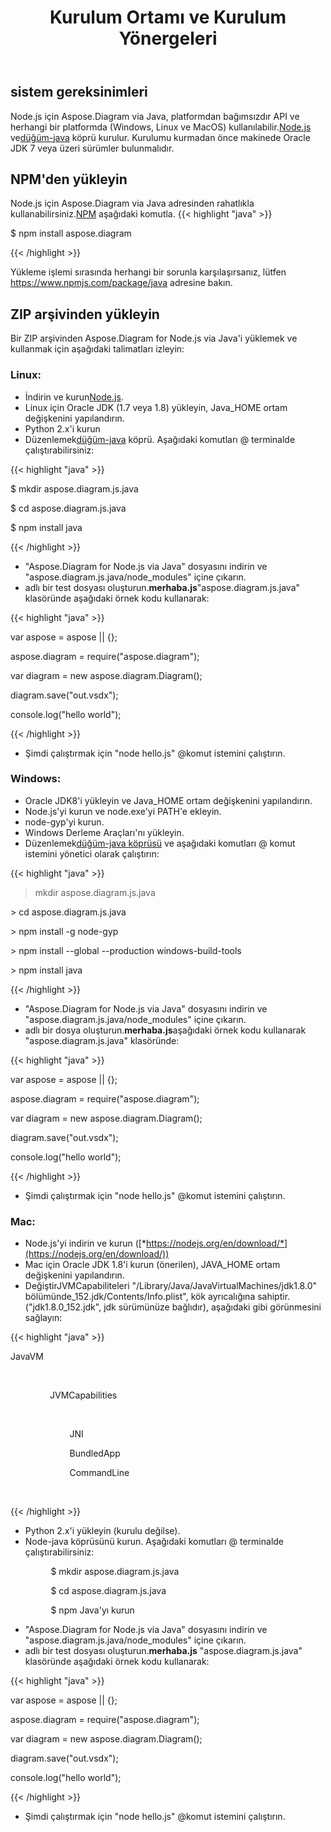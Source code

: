 ﻿---
title: Kurulum Ortamı ve Kurulum Yönergeleri
second_title: Aspose.Diagram for Node.js via Java
type: docs
weight: 20
url: /tr/nodejsjava/setup-environment-and-installation-guidelines/
aliases: [/java/aspose-diagram-for-nodejs-via-java-system-requirements/, /nodejsjava/system-requirements/]
keywords: nodejs, visio, instal
description: Visio Diagram Node.js, platformdan bağımsızdır API ve Node.js ile node-java köprüsünün kurulu olduğu tüm platformlarda (Windows, Linux ve MacOS) kullanılabilir. NPM ve ZIP arşivinden kurulabilir
---
## **sistem gereksinimleri**
 Node.js için Aspose.Diagram via Java, platformdan bağımsızdır API ve herhangi bir platformda (Windows, Linux ve MacOS) kullanılabilir.[Node.js](https://nodejs.org/en/download/) ve[düğüm-java](https://github.com/joeferner/node-java) köprü kurulur. Kurulumu kurmadan önce makinede Oracle JDK 7 veya üzeri sürümler bulunmalıdır.
## **NPM'den yükleyin**
 Node.js için Aspose.Diagram via Java adresinden rahatlıkla kullanabilirsiniz.[NPM](https://www.npmjs.com/package/aspose.diagram) aşağıdaki komutla.
{{< highlight "java" >}}

 $ npm install aspose.diagram

{{< /highlight >}}

Yükleme işlemi sırasında herhangi bir sorunla karşılaşırsanız, lütfen https://www.npmjs.com/package/java adresine bakın.

## **ZIP arşivinden yükleyin**
Bir ZIP arşivinden Aspose.Diagram for Node.js via Java'i yüklemek ve kullanmak için aşağıdaki talimatları izleyin:
### **Linux:**
-  İndirin ve kurun[Node.js](https://nodejs.org/en/download/).
- Linux için Oracle JDK (1.7 veya 1.8) yükleyin, Java_HOME ortam değişkenini yapılandırın.
- Python 2.x'i kurun
-  Düzenlemek[düğüm-java](https://github.com/joeferner/node-java) köprü. Aşağıdaki komutları @ terminalde çalıştırabilirsiniz:



{{< highlight "java" >}}

 $ mkdir aspose.diagram.js.java

$ cd aspose.diagram.js.java

$ npm install java

{{< /highlight >}}



- "Aspose.Diagram for Node.js via Java" dosyasını indirin ve "aspose.diagram.js.java/node_modules" içine çıkarın.
- adlı bir test dosyası oluşturun.**merhaba.js**"aspose.diagram.js.java" klasöründe aşağıdaki örnek kodu kullanarak:

{{< highlight "java" >}}

 var aspose = aspose || {};

aspose.diagram = require("aspose.diagram");

var diagram = new aspose.diagram.Diagram();

diagram.save("out.vsdx");

console.log("hello world");

{{< /highlight >}}

- Şimdi çalıştırmak için "node hello.js" @komut istemini çalıştırın.
### **Windows:**
- Oracle JDK8'i yükleyin ve Java_HOME ortam değişkenini yapılandırın.
- Node.js'yi kurun ve node.exe'yi PATH'e ekleyin.
- node-gyp'yi kurun.
- Windows Derleme Araçları'nı yükleyin.
-  Düzenlemek[düğüm-java köprüsü](https://www.npmjs.com/package/java) ve aşağıdaki komutları @ komut istemini yönetici olarak çalıştırın:



{{< highlight "java" >}}

 > mkdir aspose.diagram.js.java

\> cd aspose.diagram.js.java

\> npm install -g node-gyp

\> npm install --global --production windows-build-tools

\> npm install java

{{< /highlight >}}

- "Aspose.Diagram for Node.js via Java" dosyasını indirin ve "aspose.diagram.js.java/node_modules" içine çıkarın.
-  adlı bir dosya oluşturun.**merhaba.js**aşağıdaki örnek kodu kullanarak "aspose.diagram.js.java" klasöründe:

{{< highlight "java" >}}

 var aspose = aspose || {};

aspose.diagram = require("aspose.diagram");

var diagram = new aspose.diagram.Diagram();

diagram.save("out.vsdx");

console.log("hello world");

{{< /highlight >}}

- Şimdi çalıştırmak için "node hello.js" @komut istemini çalıştırın.
### **Mac:**
- Node.js'yi indirin ve kurun ([*https://nodejs.org/en/download/*](https://nodejs.org/en/download/))
- Mac için Oracle JDK 1.8'i kurun (önerilen), JAVA_HOME ortam değişkenini yapılandırın.
-  Değiştir<key>JVMCapabiliteleri</key> "/Library/Java/JavaVirtualMachines/jdk1.8.0" bölümünde_152.jdk/Contents/Info.plist", kök ayrıcalığına sahiptir. ("jdk1.8.0_152.jdk", jdk sürümünüze bağlıdır), aşağıdaki gibi görünmesini sağlayın:



{{< highlight "java" >}}

 <key>JavaVM</key>

        <dict>

                <key>JVMCapabilities</key>

                <array>

                        <string>JNI</string>

                        <string>BundledApp</string>

                        <string>CommandLine</string>

                </array>

{{< /highlight >}}



- Python 2.x'i yükleyin (kurulu değilse).
- Node-java köprüsünü kurun. Aşağıdaki komutları @ terminalde çalıştırabilirsiniz:

`         `$ mkdir aspose.diagram.js.java

`         `$ cd aspose.diagram.js.java

`         `$ npm Java'yı kurun

- "Aspose.Diagram for Node.js via Java" dosyasını indirin ve "aspose.diagram.js.java/node_modules" içine çıkarın.
-  adlı bir test dosyası oluşturun.**merhaba.js** "aspose.diagram.js.java" klasöründe aşağıdaki örnek kodu kullanarak:

{{< highlight "java" >}}

 var aspose = aspose || {};

aspose.diagram = require("aspose.diagram");

var diagram = new aspose.diagram.Diagram();

diagram.save("out.vsdx");

console.log("hello world");

{{< /highlight >}}

- Şimdi çalıştırmak için "node hello.js" @komut istemini çalıştırın.


